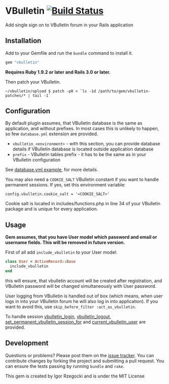 # VBulletin [![Build Status](https://secure.travis-ci.org/ajgon/vbulletin.png)](http://travis-ci.org/ajgon/vbulletin)

Add single sign on to VBulletin forum in your Rails application


## Installation

Add to your Gemfile and run the `bundle` command to install it.

```ruby
gem "vbulletin"
```

**Requires Ruby 1.9.2 or later and Rails 3.0 or later.**

Then patch your VBulletin.

```
~/vbulletin/upload $ patch -p0 < `ls -1d /path/to/gem/vbulletin-patches/* | tail -1`
```


## Configuration

By default plugin assumes, that VBulletin database is the same as application, and without prefixes. In most cases this is unlikely to happen, so few `database.yml` extension are provided.

* `vbulletin_<environment>` - with this section, you can provide database details if VBulletin database is located outside application database
* `prefix` - VBulletin tables prefix - it has to be the same as in your VBulletin configuration

See [database.yml example](http://rubydoc.info/github/ajgon/vbulletin/master/VBulletin/Base), for more details.

You may also need a `COOKIE_SALT` VBulletin constant if you want to handle permanent sessions. If yes, set this environment variable:

```config.vbulletin.cookie_salt = '<COOKIE_SALT>'```

Cookie salt is located in includes/functions.php in line 34 of your VBulletin package and is unique for every application.


## Usage

**Gem assumes, that you have User model which password and email or username fields. This will be removed in future version.**

First of all add `include_vbulletin` to your User model:
```ruby
class User < ActiveRecord::Base
  include_vbulletin
end
```
this will ensure, that vbulletin account will be created after registration, and VBulletin password will be changed simultaneously with User password.

User logging from VBulletin is handled out of box (which means, when user logs in into your VBulletin forum he will also log in into application).
If you want to avoid this, use `skip_before_filter :act_as_vbulletin`.

To handle session [vbulletin_login](http://rubydoc.info/github/ajgon/vbulletin/master/ActionController/Base:vbulletin_login), [vbulletin_logout](http://rubydoc.info/github/ajgon/vbulletin/master/ActionController/Base:vbulletin_logout), [set_permanent_vbulletin_session_for](http://rubydoc.info/github/ajgon/vbulletin/master/ActionController/Base:set_permanent_vbulletin_session_for) and [current_vbulletin_user](http://rubydoc.info/github/ajgon/vbulletin/master/ActionController/Base:current_vbulletin_user) are provided.


## Development

Questions or problems? Please post them on the [issue tracker](https://github.com/ajgon/vbulletin/issues). You can contribute changes by forking the project and submitting a pull request. You can ensure the tests passing by running `bundle` and `rake`.

This gem is created by Igor Rzegocki and is under the MIT License